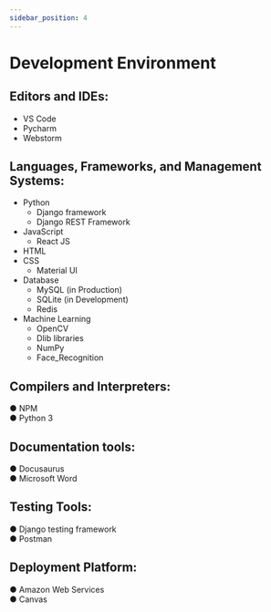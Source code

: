 ```yaml
---
sidebar_position: 4
---
```


# Development Environment
## Editors and IDEs:
* VS Code <br/>
*	Pycharm <br/>
*	Webstorm
## Languages, Frameworks, and Management Systems:
*	Python <br/>
    * Django framework <br/>
    *	Django REST Framework <br/>
*	JavaScript <br/>
    *	React JS <br/>
*	HTML <br/>
*	CSS <br/>
    *	Material UI <br/>
*	Database <br/>
    *	MySQL (in Production) <br/>
    *	SQLite (in Development) <br/>
    *	Redis
*	Machine Learning <br/>
    *	OpenCV <br/>
    *	Dlib libraries <br/>
    *	NumPy <br/>
    *	Face_Recognition <br/>
## Compilers and Interpreters:
●	NPM <br/>
●	Python 3
## Documentation tools:
●	Docusaurus <br/>
●	Microsoft Word
## Testing Tools:
●	Django testing framework <br/>
●	Postman
## Deployment Platform:
●	Amazon Web Services <br/>
●	Canvas
